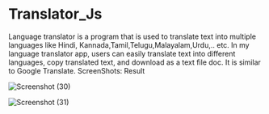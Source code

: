 # Translator_Js

Language translator is a program that is used to translate text into multiple languages like Hindi, Kannada,Tamil,Telugu,Malayalam,Urdu,.. etc. 
In my language translator app, users can easily translate text into different languages, copy translated text, and download as a text file doc. 
It is similar to Google Translate.
ScreenShots: Result

![Screenshot (30)](https://github.com/selvaganapathi-DA/Translator_Js/assets/71866457/11aee312-66ff-4946-9363-ddbd8bf32112)

![Screenshot (31)](https://github.com/selvaganapathi-DA/Translator_Js/assets/71866457/e8ac0f2d-1bc9-4357-9b33-a22ce3babaf2)
